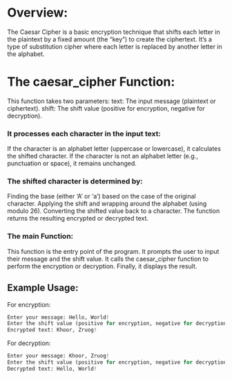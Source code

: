 # Overview:
The Caesar Cipher is a basic encryption technique that shifts each letter in the plaintext by a fixed amount (the “key”) to create the ciphertext.
It’s a type of substitution cipher where each letter is replaced by another letter in the alphabet.

# The caesar_cipher Function:
This function takes two parameters:
text: The input message (plaintext or ciphertext).
shift: The shift value (positive for encryption, negative for decryption).
### It processes each character in the input text:
If the character is an alphabet letter (uppercase or lowercase), it calculates the shifted character.
If the character is not an alphabet letter (e.g., punctuation or space), it remains unchanged.
### The shifted character is determined by:
Finding the base (either ‘A’ or ‘a’) based on the case of the original character.
Applying the shift and wrapping around the alphabet (using modulo 26).
Converting the shifted value back to a character.
The function returns the resulting encrypted or decrypted text.
### The main Function:
This function is the entry point of the program.
It prompts the user to input their message and the shift value.
It calls the caesar_cipher function to perform the encryption or decryption.
Finally, it displays the result.

## Example Usage:
For encryption:
```python
Enter your message: Hello, World!
Enter the shift value (positive for encryption, negative for decryption): 3
Encrypted text: Khoor, Zruog!
```
For decryption:
```python
Enter your message: Khoor, Zruog!
Enter the shift value (positive for encryption, negative for decryption): -3
Decrypted text: Hello, World!
```
